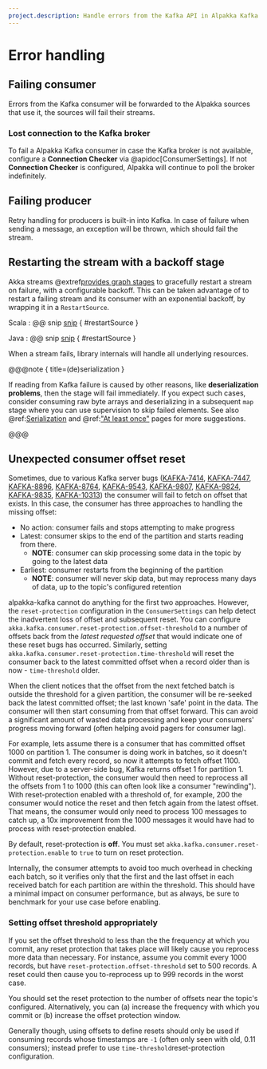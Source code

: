 ```yaml
---
project.description: Handle errors from the Kafka API in Alpakka Kafka.
---
```

# Error handling

## Failing consumer

Errors from the Kafka consumer will be forwarded to the Alpakka sources that use it, the sources will fail their streams.

### Lost connection to the Kafka broker

To fail a Alpakka Kafka consumer in case the Kafka broker is not available, configure a **Connection Checker** via @apidoc[ConsumerSettings]. If not **Connection Checker** is configured, Alpakka will continue to poll the broker indefinitely.


## Failing producer

Retry handling for producers is built-in into Kafka. In case of failure when sending a message, an exception will be thrown, which should fail the stream. 

## Restarting the stream with a backoff stage

Akka streams @extref[provides graph stages](akka:stream/stream-error.html#delayed-restarts-with-a-backoff-stage)
to gracefully restart a stream on failure, with a configurable backoff. This can be taken advantage of to restart a failing stream and its consumer with an exponential backoff, by wrapping it in a `RestartSource`.

Scala
: @@ snip [snip](/tests/src/test/scala/docs/scaladsl/ConsumerExample.scala) { #restartSource }

Java
: @@ snip [snip](/tests/src/test/java/docs/javadsl/ConsumerExampleTest.java) { #restartSource }

When a stream fails, library internals will handle all underlying resources.

@@@note { title=(de)serialization }

If reading from Kafka failure is caused by other reasons, like **deserialization problems**, then the stage will fail immediately. If you expect such cases, consider
consuming raw byte arrays and deserializing in a subsequent `map` stage where you can use supervision to skip failed elements. See also @ref:[Serialization](serialization.md) and @ref:["At least once"](atleastonce.md) pages for more suggestions.

@@@

## Unexpected consumer offset reset

Sometimes, due to various Kafka server bugs ([KAFKA-7414](https://issues.apache.org/jira/browse/KAFKA-7414),
[KAFKA-7447](https://issues.apache.org/jira/browse/KAFKA-7447),
[KAFKA-8896](https://issues.apache.org/jira/browse/KAFKA-8896),
[KAFKA-8764](https://issues.apache.org/jira/browse/KAFKA-8746),
[KAFKA-9543](https://issues.apache.org/jira/browse/KAFKA-9543),
[KAFKA-9807](https://issues.apache.org/jira/browse/KAFKA-9807),
[KAFKA-9824](https://issues.apache.org/jira/browse/KAFKA-9824),
[KAFKA-9835](https://issues.apache.org/jira/browse/KAFKA-9835),
[KAFKA-10313](https://issues.apache.org/jira/browse/KAFKA-10313)) the consumer will fail to fetch on offset that
 exists. In this case, the consumer has three approaches to handling the missing offset:
 
  * No action: consumer fails and stops attempting to make progress
  * Latest: consumer skips to the end of the partition and starts reading from there. 
    - **NOTE**: consumer can skip processing some data in the topic by going to the latest data
  * Earliest: consumer restarts from the beginning of the partition
    - **NOTE**: consumer will never skip data, but may reprocess many days of data, up to the topic's configured
   retention

alpakka-kafka cannot do anything for the first two approaches. However, the `reset-protection` configuration in the
`ConsumerSettings` can help detect the inadvertent loss of offset and subsequent reset. You can configure 
`akka.kafka.consumer.reset-protection.offset-threshold` to a number of offsets back from the _latest requested offset_
 that would indicate one of these reset bugs has occurred. Similarly, setting 
`akka.kafka.consumer.reset-protection.time-threshold` will reset the consumer back to the latest committed offset
 when a record older than is now - `time-threshold` older.

When the client notices that the offset from the next fetched batch is outside the threshold for a given partition, the
consumer will be re-seeked back the latest committed offset; the last known 'safe' point in the data. The consumer will
then start consuming from that offset forward. This can avoid a significant amount of wasted data processing and keep
 your consumers' progress moving forward (often helping avoid pagers for consumer lag).

For example, lets assume there is a consumer that has committed offset 1000 on partition 1. The consumer is doing
work in batches, so it doesn't commit and fetch every record, so now it attempts to fetch offset 1100. However, due
to a server-side bug, Kafka returns offset 1 for partition 1. Without reset-protection, the consumer would then need
to reprocess all the offsets from 1 to 1000 (this can often look like a consumer "rewinding"). With reset-protection
enabled with a threshold of, for example, 200 the consumer would notice the reset and then fetch again from the
latest offset. That means, the consumer would only need to process 100 messages to catch up, a 10x improvement from
the 1000 messages it would have had to process with reset-protection enabled.

By default, reset-protection is **off**. You must set `akka.kafka.consumer.reset-protection.enable` to `true` to
turn on reset protection.

Internally, the consumer attempts to avoid too much overhead in checking each batch, so it verifies only that the first
and the last offset in each received batch for each partition are within the threshold. This should have a minimal
impact on consumer performance, but as always, be sure to benchmark for your use case before enabling. 

### Setting offset threshold appropriately

If you set the offset threshold to less than the the frequency at which you commit, any reset protection that takes
place will likely cause you reprocess more data than necessary. For instance, assume you commit every 1000 records, but
have `reset-protection.offset-threshold` set to 500 records. A reset could then cause you to-reprocess up to 999
records in the worst case. 

You should set the reset protection to the number of offsets near the topic's configured. Alternatively, you can 
(a) increase the frequency with which you commit or (b) increase the offset protection window.

Generally though, using offsets to define resets should only be used if consuming records whose timestamps are
 `-1` (often only seen with old, 0.11 consumers); instead prefer to use `time-threshold`reset-protection configuration. 
